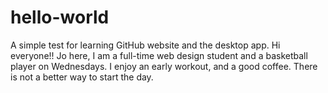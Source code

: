 # hello-world
A simple test for learning GitHub website and the desktop app.
Hi everyone!!
Jo here, I am a full-time web design student and a basketball player on Wednesdays.
I enjoy an early workout, and a good coffee. There is not a better way to start the day.

